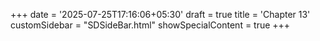 +++
date = '2025-07-25T17:16:06+05:30'
draft = true
title = 'Chapter 13'
customSidebar = "SDSideBar.html"
showSpecialContent = true
+++
